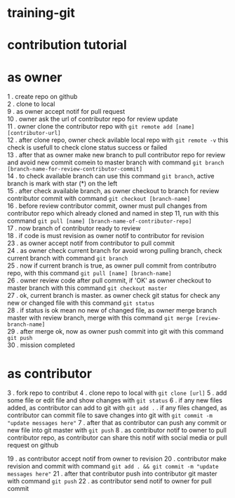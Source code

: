 # training-git
# contribution tutorial

# as owner
1 . create repo on github<br>
2 . clone to local<br>
9 . as owner accept notif for pull request<br>
10 . owner ask the url of contributor repo for review update<br>
11 . owner clone the contributor repo with `git remote add [name] [contributor-url]`<br>
12 . after clone repo, owner check avilable local repo with `git remote -v` this check is usefull to check clone status success or failed<br>
13 . after that as owner make new branch to pull contributor repo for review and avoid new commit comein to master branch with command `git branch [branch-name-for-review-contributor-commit]`<br>
14 . to check available branch can use this command `git branch`, active branch is mark with star (*) on the left<br>
15 . after check available branch, as owner checkout to branch for review contributor commit with command `git checkout [branch-name]`<br>
16 . before review contributor commit, owner must pull changes from contributor repo which already cloned and named in step 11, run with this command `git pull [name] [branch-name-of-contributor-repo]`<br>
17 . now branch of contributor ready to review<br>
18 . if code is must revision as owner notif to contributor for revision<br>
23 . as owner accept notif from contributor to pull commit<br>
24 . as owner check current branch for avoid wrong pulling branch, check current branch with command `git branch`<br>
25 . now if current branch is true, as owner pull commit from contributro repo, with this command `git pull [name] [branch-name]`<br>
26 . owner review code after pull commit, if 'OK' as owner checkout to master branch with this command `git checkout master`<br>
27 . ok, current branch is master. as owner check git status for check any new or changed file with this command `git status`<br>
28 . if status is ok mean no new of changed file, as owner merge branch master with review branch, merge with this command `git merge [review-branch-name]`<br>
29 . after merge ok, now as owner push commit into git with this command `git push`<br>
30 . mission completed<br>


# as contributor
3 . fork repo to contribut
4 . clone repo to local with `git clone [url]`
5 . add some file or edit file and show changes with `git status`
6 . if any new files added, as contributor can add to git with `git add .` . 
if any files changed, as contributor can commit file to save changes into git with `git commit -m "update messages here"`
7 . after that as contributor can push any commit or new file into git master with `git push`
8 . as contributor notif to owner to pull contributor repo, as contributor can 
share this notif with social media or pull request on github

19 . as contributor accept notif from owner to revision
20 . contributor make revision and commit with command `git add . && git commit -m "update messages here"`
21 . after that contributor push into contributor git master with command `git push`
22 . as contributor send notif to owner for pull commit
